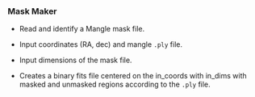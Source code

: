 ### Mask Maker


* Read and identify a Mangle mask file.

* Input coordinates (RA, dec) and mangle `.ply` file.

* Input dimensions of the mask file.

* Creates a binary fits file centered on the in_coords with in_dims with masked and unmasked regions according to the `.ply` file.
